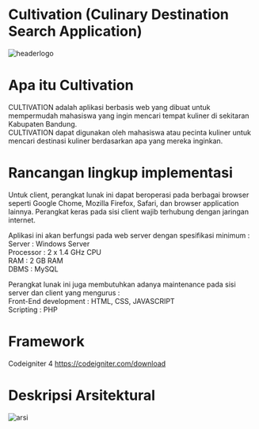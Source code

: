 # Cultivation (Culinary Destination Search Application)
![headerlogo](https://user-images.githubusercontent.com/42132479/116041673-ac8b1280-a697-11eb-96fb-788d77f63f3f.png)


# Apa itu Cultivation
CULTIVATION adalah aplikasi berbasis web yang dibuat untuk mempermudah mahasiswa yang ingin mencari tempat kuliner di sekitaran Kabupaten Bandung.   
CULTIVATION dapat digunakan oleh mahasiswa atau pecinta kuliner untuk mencari destinasi kuliner berdasarkan apa yang mereka inginkan.  

# Rancangan lingkup implementasi
Untuk client, perangkat lunak ini dapat beroperasi pada berbagai browser seperti Google Chome, Mozilla Firefox, Safari, dan browser application lainnya. Perangkat keras pada sisi client wajib terhubung dengan jaringan internet.  
  
Aplikasi ini akan berfungsi pada web server dengan spesifikasi minimum :  
Server : Windows Server  
Processor : 2 x 1.4 GHz CPU  
RAM : 2 GB RAM  
DBMS : MySQL  

Perangkat lunak ini juga membutuhkan adanya maintenance pada sisi server dan client yang mengurus :  
Front-End development : HTML, CSS, JAVASCRIPT  
Scripting : PHP  

# Framework
Codeigniter 4 https://codeigniter.com/download

# Deskripsi Arsitektural
![arsi](https://user-images.githubusercontent.com/42132479/116041203-240c7200-a697-11eb-9e17-9a12f57f32cd.png)

